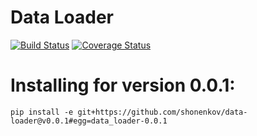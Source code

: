 # Data Loader #

[![Build Status](https://api.travis-ci.com/shonenkov/data-loader.svg?branch=develop)](https://travis-ci.com/shonenkov/data-loader)
[![Coverage Status](https://coveralls.io/repos/github/shonenkov/data-loader/badge.svg?branch=develop)](https://coveralls.io/github/shonenkov/data-loader)

# Installing for version 0.0.1: #
```
pip install -e git+https://github.com/shonenkov/data-loader@v0.0.1#egg=data_loader-0.0.1
```
